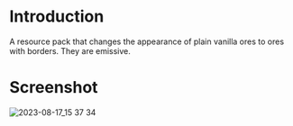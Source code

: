 # Introduction

A resource pack that changes the appearance of plain vanilla ores to ores with borders. They are emissive.

# Screenshot

![2023-08-17_15 37 34](https://github.com/giteczek/Framed-Ore/assets/90698953/fd69b36c-efe3-43d3-886e-319d0df082c8)
